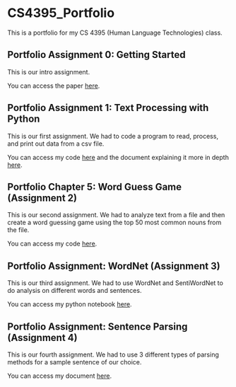 # CS4395_Portfolio
This is a portfolio for my CS 4395 (Human Language Technologies) class.

## Portfolio Assignment 0: Getting Started
This is our intro assignment. 

You can access the paper [here](https://github.com/aaryapatil01/CS4395_Portfolio/blob/main/Assignment%200/Overview_of_NLP_Aarya_Patil.pdf).

## Portfolio Assignment 1: Text Processing with Python
This is our first assignment. We had to code a program to read, process, and print out data from a csv file.

You can access my code [here](https://github.com/aaryapatil01/CS4395_Portfolio/blob/main/Assignment%201/main.py) and the document explaining it more in depth [here](https://github.com/aaryapatil01/CS4395_Portfolio/blob/main/Assignment%201/Assignment_1_Text_Processing_Explanation.pdf).

## Portfolio Chapter 5: Word Guess Game (Assignment 2)
This is our second assignment. We had to analyze text from a file and then create a word guessing game using the top 50 most common nouns from the file.

You can access my code [here](https://github.com/aaryapatil01/CS4395_Portfolio/blob/main/Assignment%202/main.py).

## Portfolio Assignment: WordNet (Assignment 3)
This is our third assignment. We had to use WordNet and SentiWordNet to do analysis on different words and sentences.

You can access my python notebook [here](https://github.com/aaryapatil01/CS4395_Portfolio/blob/main/Assignment%203/HLT_WordNet.pdf).

## Portfolio Assignment: Sentence Parsing (Assignment 4)
This is our fourth assignment. We had to use 3 different types of parsing methods for a sample sentence of our choice. 

You can access my document [here](https://github.com/aaryapatil01/CS4395_Portfolio/blob/main/Assignment%204/Sentence_Parsing_Aarya_Patil.pdf).
